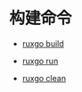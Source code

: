# 构建命令

* [ruxgo build](./ruxgo-build.md)

* [ruxgo run](./ruxgo-run.md)

* [ruxgo clean](./ruxgo-clean.md)
